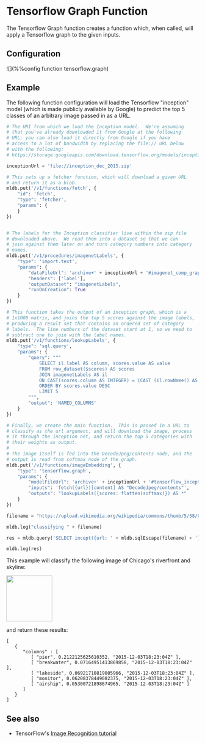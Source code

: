 # Tensorflow Graph Function

The Tensorflow Graph function creates a function which, when called,
will apply a Tensorflow graph to the given inputs.

## Configuration

![](%%config function tensorflow.graph)

## Example

The following function configuration will load the Tensorflow "inception"
model (which is made publicly available by Google) to predict the top 5
classes of an arbitrary image passed in as a URL.

```python
# The URI from which we load the Inception model.  We're assuming
# that you've already downloaded it from Google at the following
# URL; you can also load it directly from Google if you have
# access to a lot of bandwidth by replacing the file:// URL below
# with the following:
# https://storage.googleapis.com/download.tensorflow.org/models/inception_dec_2015.zip

inceptionUrl = 'file://inception_dec_2015.zip'

# This sets up a fetcher function, which will download a given URL
# and return it as a blob.
mldb.put('/v1/functions/fetch', {
    "id": 'fetch',
    "type": 'fetcher',
    "params": {
    }
})


# The labels for the Inception classifier live within the zip file
# downloaded above.  We read them into a dataset so that we can
# join against them later on and turn category numbers into category
# names.
mldb.put('/v1/procedures/imagenetLabels', {
    "type": 'import.text',
    "params": {
        "dataFileUrl": 'archive+' + inceptionUrl + '#imagenet_comp_graph_label_strings.txt',
        "headers": ['label'],
        "outputDataset": "imagenetLabels",
        "runOnCreation": True
    }
})

# This function takes the output of an inception graph, which is a
# 1x1008 matrix, and joins the top 5 scores against the image labels,
# producing a result set that contains an ordered set of category
# labels.  The line numbers of the dataset start at 1, so we need to
# subtract one to join with the label names.
mldb.put('/v1/functions/lookupLabels', {
    "type": 'sql.query',
    "params": {
        "query": """
            SELECT il.label AS column, scores.value AS value 
            FROM row_dataset($scores) AS scores 
            JOIN imagenetLabels AS il 
            ON CAST(scores.column AS INTEGER) = (CAST (il.rowName() AS INTEGER) - 1) 
            ORDER BY scores.value DESC 
            LIMIT 5
        """,
        "output": 'NAMED_COLUMNS'
    }
})

# Finally, we create the main function.  This is passed in a URL to
# classify as the url argument, and will download the image, process
# it through the inception net, and return the top 5 categories with
# their weights as output.
#
# The image itself is fed into the DecodeJpeg/contents node, and the
# output is read from softmax node of the graph.
mldb.put('/v1/functions/imageEmbedding', {
    "type": 'tensorflow.graph',
    "params": {
        "modelFileUrl": 'archive+' + inceptionUrl + '#tensorflow_inception_graph.pb',
        "inputs": 'fetch({url})[content] AS "DecodeJpeg/contents"',
        "outputs": "lookupLabels({scores: flatten(softmax)}) AS *"
    }
})

filename = "https://upload.wikimedia.org/wikipedia/commons/thumb/5/58/Calle_E_Monroe_St%2C_Chicago%2C_Illinois%2C_Estados_Unidos%2C_2012-10-20%2C_DD_04.jpg/560px-Calle_E_Monroe_St%2C_Chicago%2C_Illinois%2C_Estados_Unidos%2C_2012-10-20%2C_DD_04.jpg"

mldb.log("classifying " + filename)

res = mldb.query('SELECT incept({url: ' + mldb.sqlEscape(filename) + '})[output] AS *')

mldb.log(res)
```

This example will classify the following image of Chicago's riverfront and skyline:

<img src="https://upload.wikimedia.org/wikipedia/commons/thumb/5/58/Calle_E_Monroe_St%2C_Chicago%2C_Illinois%2C_Estados_Unidos%2C_2012-10-20%2C_DD_04.jpg/560px-Calle_E_Monroe_St%2C_Chicago%2C_Illinois%2C_Estados_Unidos%2C_2012-10-20%2C_DD_04.jpg" width=120></img>

and return these results:

```
[
   {
      "columns" : [
         [ "pier", 0.2122125625610352, "2015-12-03T18:23:04Z" ],
         [ "breakwater", 0.07164951413869858, "2015-12-03T18:23:04Z" ],
         [ "lakeside", 0.06921710819005966, "2015-12-03T18:23:04Z" ],
         [ "monitor", 0.06208378449082375, "2015-12-03T18:23:04Z" ],
         [ "airship", 0.05300721898674965, "2015-12-03T18:23:04Z" ]
      ]
   }
]
```


## See also

* TensorFlow's [Image Recognition tutorial](https://www.tensorflow.org/versions/r0.7/tutorials/image_recognition/index.html)
